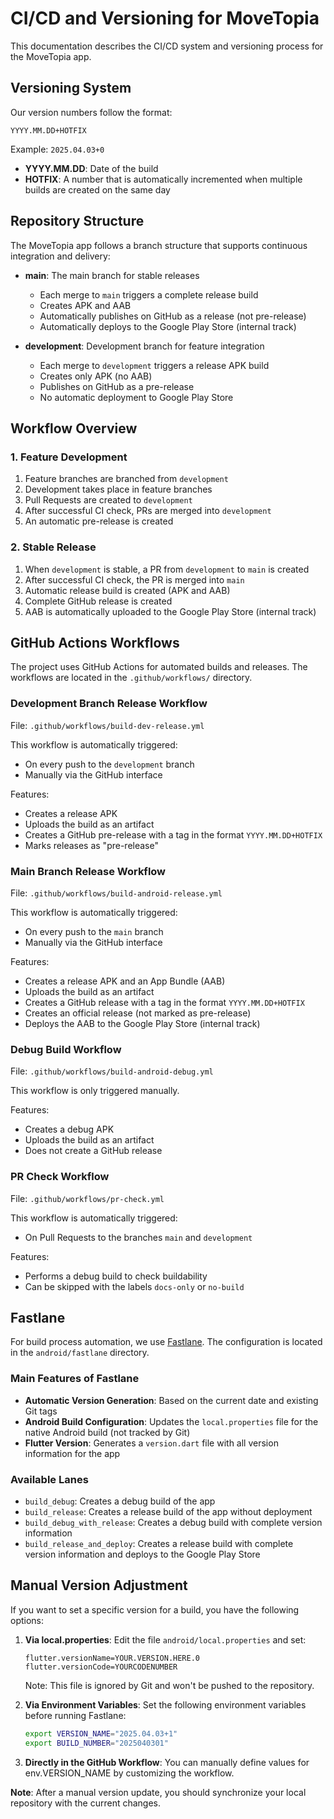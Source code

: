 # CI/CD and Versioning for MoveTopia

This documentation describes the CI/CD system and versioning process for the MoveTopia app.

## Versioning System

Our version numbers follow the format:

```
YYYY.MM.DD+HOTFIX
```

Example: `2025.04.03+0`

- **YYYY.MM.DD**: Date of the build
- **HOTFIX**: A number that is automatically incremented when multiple builds are created on the same day

## Repository Structure

The MoveTopia app follows a branch structure that supports continuous integration and delivery:

- **main**: The main branch for stable releases
  - Each merge to `main` triggers a complete release build
  - Creates APK and AAB
  - Automatically publishes on GitHub as a release (not pre-release)
  - Automatically deploys to the Google Play Store (internal track)

- **development**: Development branch for feature integration
  - Each merge to `development` triggers a release APK build
  - Creates only APK (no AAB)
  - Publishes on GitHub as a pre-release
  - No automatic deployment to Google Play Store

## Workflow Overview

### 1. Feature Development

1. Feature branches are branched from `development`
2. Development takes place in feature branches
3. Pull Requests are created to `development`
4. After successful CI check, PRs are merged into `development`
5. An automatic pre-release is created

### 2. Stable Release

1. When `development` is stable, a PR from `development` to `main` is created
2. After successful CI check, the PR is merged into `main`
3. Automatic release build is created (APK and AAB)
4. Complete GitHub release is created
5. AAB is automatically uploaded to the Google Play Store (internal track)

## GitHub Actions Workflows

The project uses GitHub Actions for automated builds and releases. The workflows are located in the `.github/workflows/` directory.

### Development Branch Release Workflow

File: `.github/workflows/build-dev-release.yml`

This workflow is automatically triggered:
- On every push to the `development` branch
- Manually via the GitHub interface

Features:
- Creates a release APK
- Uploads the build as an artifact
- Creates a GitHub pre-release with a tag in the format `YYYY.MM.DD+HOTFIX`
- Marks releases as "pre-release"

### Main Branch Release Workflow

File: `.github/workflows/build-android-release.yml`

This workflow is automatically triggered:
- On every push to the `main` branch
- Manually via the GitHub interface

Features:
- Creates a release APK and an App Bundle (AAB)
- Uploads the build as an artifact
- Creates a GitHub release with a tag in the format `YYYY.MM.DD+HOTFIX`
- Creates an official release (not marked as pre-release)
- Deploys the AAB to the Google Play Store (internal track)

### Debug Build Workflow

File: `.github/workflows/build-android-debug.yml`

This workflow is only triggered manually.

Features:
- Creates a debug APK
- Uploads the build as an artifact
- Does not create a GitHub release

### PR Check Workflow

File: `.github/workflows/pr-check.yml`

This workflow is automatically triggered:
- On Pull Requests to the branches `main` and `development`

Features:
- Performs a debug build to check buildability
- Can be skipped with the labels `docs-only` or `no-build`

## Fastlane

For build process automation, we use [Fastlane](https://fastlane.tools/). The configuration is located in the `android/fastlane` directory.

### Main Features of Fastlane

- **Automatic Version Generation**: Based on the current date and existing Git tags
- **Android Build Configuration**: Updates the `local.properties` file for the native Android build (not tracked by Git)
- **Flutter Version**: Generates a `version.dart` file with all version information for the app

### Available Lanes

- `build_debug`: Creates a debug build of the app
- `build_release`: Creates a release build of the app without deployment
- `build_debug_with_release`: Creates a debug build with complete version information
- `build_release_and_deploy`: Creates a release build with complete version information and deploys to the Google Play Store

## Manual Version Adjustment

If you want to set a specific version for a build, you have the following options:

1. **Via local.properties**: 
   Edit the file `android/local.properties` and set:
   ```
   flutter.versionName=YOUR.VERSION.HERE.0
   flutter.versionCode=YOURCODENUMBER
   ```
   Note: This file is ignored by Git and won't be pushed to the repository.

2. **Via Environment Variables**:
   Set the following environment variables before running Fastlane:
   ```bash
   export VERSION_NAME="2025.04.03+1"
   export BUILD_NUMBER="2025040301"
   ```

3. **Directly in the GitHub Workflow**:
   You can manually define values for env.VERSION_NAME by customizing the workflow.

**Note**: After a manual version update, you should synchronize your local repository with the current changes. 
